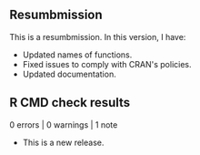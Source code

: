 
## Resumbmission

This is a resumbmission. In this version, I have: 

- Updated names of functions. 
- Fixed issues to comply with CRAN's policies. 
- Updated documentation.

## R CMD check results

0 errors | 0 warnings | 1 note

* This is a new release.
